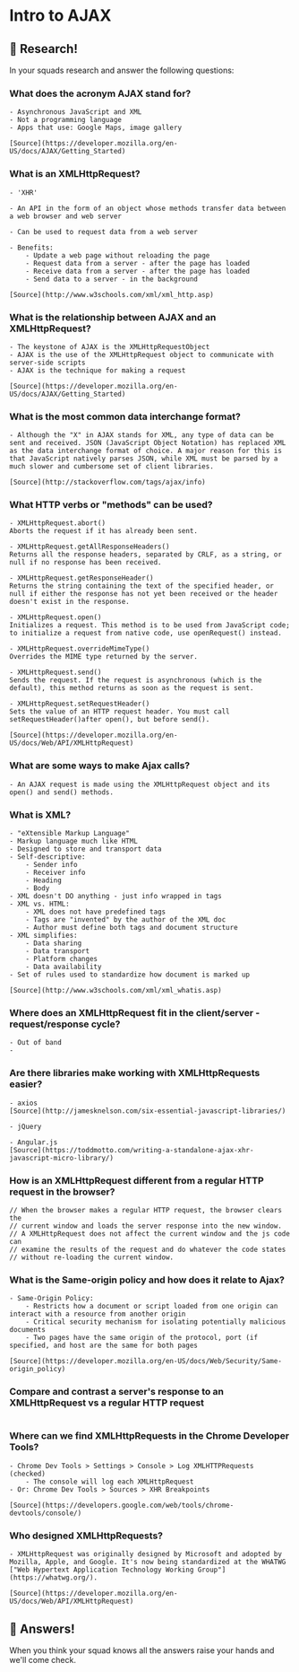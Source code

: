 # Intro to AJAX

## 🔬 Research!

In your squads research and answer the following questions:

### What does the acronym AJAX stand for?

```
- Asynchronous JavaScript and XML
- Not a programming language 
- Apps that use: Google Maps, image gallery

[Source](https://developer.mozilla.org/en-US/docs/AJAX/Getting_Started)

```

### What is an XMLHttpRequest?

```
- 'XHR'

- An API in the form of an object whose methods transfer data between a web browser and web server 

- Can be used to request data from a web server

- Benefits: 
    - Update a web page without reloading the page
    - Request data from a server - after the page has loaded
    - Receive data from a server - after the page has loaded
    - Send data to a server - in the background

[Source](http://www.w3schools.com/xml/xml_http.asp)

```

### What is the relationship between AJAX and an XMLHttpRequest?
```
- The keystone of AJAX is the XMLHttpRequestObject
- AJAX is the use of the XMLHttpRequest object to communicate with server-side scripts
- AJAX is the technique for making a request

[Source](https://developer.mozilla.org/en-US/docs/AJAX/Getting_Started)

```

### What is the most common data interchange format? 
```
- Although the "X" in AJAX stands for XML, any type of data can be sent and received. JSON (JavaScript Object Notation) has replaced XML as the data interchange format of choice. A major reason for this is that JavaScript natively parses JSON, while XML must be parsed by a much slower and cumbersome set of client libraries.

[Source](http://stackoverflow.com/tags/ajax/info)

```

### What HTTP verbs or "methods" can be used?
```
- XMLHttpRequest.abort()
Aborts the request if it has already been sent.

- XMLHttpRequest.getAllResponseHeaders()
Returns all the response headers, separated by CRLF, as a string, or null if no response has been received.

- XMLHttpRequest.getResponseHeader()
Returns the string containing the text of the specified header, or null if either the response has not yet been received or the header doesn't exist in the response.

- XMLHttpRequest.open()
Initializes a request. This method is to be used from JavaScript code; to initialize a request from native code, use openRequest() instead.

- XMLHttpRequest.overrideMimeType()
Overrides the MIME type returned by the server.

- XMLHttpRequest.send()
Sends the request. If the request is asynchronous (which is the default), this method returns as soon as the request is sent.

- XMLHttpRequest.setRequestHeader()
Sets the value of an HTTP request header. You must call setRequestHeader()after open(), but before send().

[Source](https://developer.mozilla.org/en-US/docs/Web/API/XMLHttpRequest)

```

### What are some ways to make Ajax calls?
```
- An AJAX request is made using the XMLHttpRequest object and its open() and send() methods. 

```

### What is XML?
```
- "eXtensible Markup Language"
- Markup language much like HTML
- Designed to store and transport data
- Self-descriptive:
    - Sender info
    - Receiver info
    - Heading
    - Body 
- XML doesn't DO anything - just info wrapped in tags
- XML vs. HTML: 
    - XML does not have predefined tags
    - Tags are "invented" by the author of the XML doc
    - Author must define both tags and document structure
- XML simplifies: 
    - Data sharing
    - Data transport
    - Platform changes
    - Data availability
- Set of rules used to standardize how document is marked up

[Source](http://www.w3schools.com/xml/xml_whatis.asp)

```

### Where does an XMLHttpRequest fit in the client/server - request/response cycle?
```
- Out of band
- 

```

### Are there libraries make working with XMLHttpRequests easier? 
```
- axios
[Source](http://jamesknelson.com/six-essential-javascript-libraries/)

- jQuery

- Angular.js
[Source](https://toddmotto.com/writing-a-standalone-ajax-xhr-javascript-micro-library/)

```

### How is an XMLHttpRequest different from a regular HTTP request in the browser?
```
// When the browser makes a regular HTTP request, the browser clears the
// current window and loads the server response into the new window.
// A XMLHttpRequest does not affect the current window and the js code can 
// examine the results of the request and do whatever the code states 
// without re-loading the current window.
```

### What is the Same-origin policy and how does it relate to Ajax?
```
- Same-Origin Policy: 
    - Restricts how a document or script loaded from one origin can interact with a resource from another origin
    - Critical security mechanism for isolating potentially malicious documents
    - Two pages have the same origin of the protocol, port (if specified, and host are the same for both pages 

[Source](https://developer.mozilla.org/en-US/docs/Web/Security/Same-origin_policy)

```

### Compare and contrast a server's response to an XMLHttpRequest vs a regular HTTP request
```

```

### Where can we find XMLHttpRequests in the Chrome Developer Tools?
```
- Chrome Dev Tools > Settings > Console > Log XMLHTTPRequests (checked)
    - The console will log each XMLHttpRequest
- Or: Chrome Dev Tools > Sources > XHR Breakpoints

[Source](https://developers.google.com/web/tools/chrome-devtools/console/)

```

### Who designed XMLHttpRequests?
```
- XMLHttpRequest was originally designed by Microsoft and adopted by Mozilla, Apple, and Google. It's now being standardized at the WHATWG ["Web Hypertext Application Technology Working Group"](https://whatwg.org/). 

[Source](https://developer.mozilla.org/en-US/docs/Web/API/XMLHttpRequest)

```


## 🙋 Answers!

When you think your squad knows all the answers raise your hands and we'll come check.

